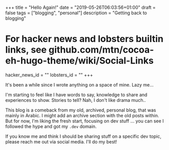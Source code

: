 +++
title = "Hello Again!"
date = "2019-05-26T06:03:56+01:00"
draft = false
tags = ["blogging", "personal"]
description = "Getting back to blogging"
# For hacker news and lobsters builtin links, see github.com/mtn/cocoa-eh-hugo-theme/wiki/Social-Links
hacker_news_id = ""
lobsters_id = ""
+++

It's been a while since I wrote anything on a space of mine. Lazy me… 

I'm starting to feel like I have words to say, knowledge to share and experiences to show. Stories to tell? Nah, I don't like drama much..

This blog is a comeback from my old, archived, personal blog, that was mainly in Arabic. I might add an archive section with the old posts within. But for now, I'm liking the fresh start, focusing on dev stuff ... you can see I followed the hype and got my `.dev` domain.

If you know me and think I should be sharing stuff on a specific dev topic, please reach me out via social media. I'll do my best!
